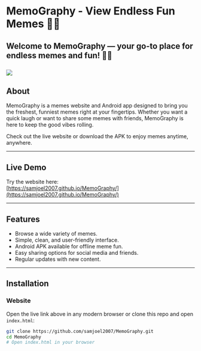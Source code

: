 # MemoGraphy - View Endless Fun Memes 🎉😄

Welcome to **MemoGraphy** — your go-to place for endless memes and fun! 🎉😄
<br><br>
<img src="https://sdmntprwestus3.oaiusercontent.com/files/00000000-8acc-61fd-866e-41f83a235376/raw?se=2025-06-06T09%3A12%3A32Z&sp=r&sv=2024-08-04&sr=b&scid=9eba824b-d095-572d-836c-dce73293b8fc&skoid=04233560-0ad7-493e-8bf0-1347c317d021&sktid=a48cca56-e6da-484e-a814-9c849652bcb3&skt=2025-06-06T02%3A14%3A50Z&ske=2025-06-07T02%3A14%3A50Z&sks=b&skv=2024-08-04&sig=dTctOUuuUvyEbwXfi/kj5Z1bI/ACffLJENhFfBC9GEg%3D"> <br>
---

## About

MemoGraphy is a memes website and Android app designed to bring you the freshest, funniest memes right at your fingertips. Whether you want a quick laugh or want to share some memes with friends, MemoGraphy is here to keep the good vibes rolling.

Check out the live website or download the APK to enjoy memes anytime, anywhere.

---

## Live Demo

Try the website here:  
[https://samjoel2007.github.io/MemoGraphy/](https://samjoel2007.github.io/MemoGraphy/)

---

## Features

- Browse a wide variety of memes.
- Simple, clean, and user-friendly interface.
- Android APK available for offline meme fun.
- Easy sharing options for social media and friends.
- Regular updates with new content.

---

## Installation

### Website

Open the live link above in any modern browser or clone this repo and open `index.html`:

```bash
git clone https://github.com/samjoel2007/MemoGraphy.git
cd MemoGraphy
# Open index.html in your browser
